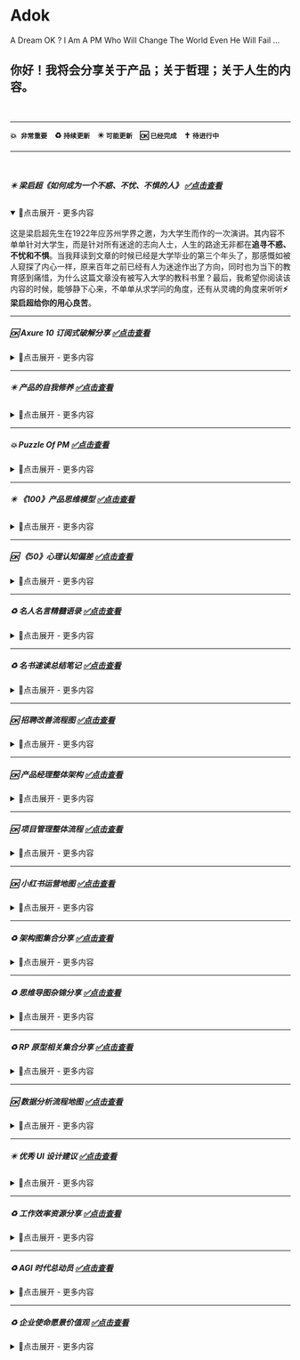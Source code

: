 # Adok
A Dream OK ? I Am A PM Who Will Change The World Even He Will Fail ...

## 你好！我将会分享关于产品；关于哲理；关于人生的内容。

<br>

---

**💥``` 非常重要``` &nbsp;&nbsp; ♻️ ```持续更新``` &nbsp;&nbsp; ✴️ ```可能更新``` &nbsp;&nbsp; 🆗 ```已经完成``` &nbsp;&nbsp; ✝️ ```待进行中```**

---
<br>

##### ✴️ 梁启超《如何成为一个不惑、不忧、不惧的人》  [✅点击查看](https://github.com/PM-Geeker-ORG/Adok/tree/main/%E6%A2%81%E5%90%AF%E8%B6%85%E3%80%8A%E5%A6%82%E4%BD%95%E6%88%90%E4%B8%BA%E4%B8%80%E4%B8%AA%E4%B8%8D%E6%83%91%E3%80%81%E4%B8%8D%E5%BF%A7%E3%80%81%E4%B8%8D%E6%83%A7%E7%9A%84%E4%BA%BA%E3%80%8B)
<details open="True">
<summary>🔅点击展开 - 更多内容</summary>
<br>
这是梁启超先生在1922年应苏州学界之邀，为大学生而作的一次演讲。其内容不单单针对大学生，而是针对所有迷途的志向人士，人生的路途无非都在<strong>追寻不惑、不忧和不惧</strong>。当我拜读到文章的时候已经是大学毕业的第三个年头了，那感慨如被人窥探了内心一样，原来百年之前已经有人为迷途作出了方向，同时也为当下的教育感到痛惜，为什么这篇文章没有被写入大学的教科书里？最后，我希望你阅读该内容的时候，能够静下心来，不单单从求学问的角度，还有从灵魂的角度来听听<strong>⚡梁启超给你的用心良苦</strong>。
</details>

---
##### 🆗 Axure 10 订阅式破解分享  [✅点击查看](https://github.com/PM-Geeker-ORG/Adok/tree/main/Axure%2010%20%E8%AE%A2%E9%98%85%E5%BC%8F%E7%A0%B4%E8%A7%A3)
<details>
<summary>🔅点击展开 - 更多内容</summary> 
<br>
我是一位十分喜欢Axure的产品经理，因为其<strong>强大的高保真能力</strong>，Axure 7/8/9 均使用过，我喜欢研究不同版本的差异，也发现了一些缺点，均存在一个让人不太喜欢的是陈旧的界面设计。自从Axure 10 Beta出来之后，我便立即继续尝新，竟然发现了其的魅力在提升，还有明显提升的界面设计。正式版出来后，发现Axure改为了订阅式，需要绑定账号并验证该账号的授权情况，于是我在试用的一个月内不断探索破解的方法，最后我竟然找到了，并实测没有任何问题。自己发现了破解方法之后，我并不打算分享出来，因为破解是一个“不光彩”的事情。直到一年多之后，发现网络上有人分享了该方法，于是我也迫不及待地想分享一下，因为Axure 10实在太好用并一直在更新，希望所有产品们都能用上更好用版本。由于Axure版本存在只向下兼容而不向上兼容，所以，即使我之前使用了Axure 10版本，由于大部分人均在使用旧版本（几乎都是Axure 9版本），所以我在协同时还是没用上Axure 10版本，给我的感慨是为了求全我舍去了更好的效率工具。真心希望作为产品人的我们可以用上Axure 10版本，让产品的工作效率更加效率。我相信Axure后续的迭代中会修正这个破解的漏洞，但是那时候大家都已经用上了Axure 10<strong>（请支持正版 - 如侵权请联系删除）</strong>
</details>

---
##### ✴️ 产品的自我修养  [✅点击查看](https://github.com/PM-Geeker-ORG/Adok/tree/main/%E4%BA%A7%E5%93%81%E7%9A%84%E8%87%AA%E6%88%91%E4%BF%AE%E5%85%BB)
<details>
<summary>🔅点击展开 - 更多内容</summary> 
<br>
这里的自我修养是一种幽默的写法，而这里将会分享作为一个产品经理会知道的一些知识点和需要知道的一些知识点，当然这里是并不完美但是已经努力去完整的内容。内容来源于我在学习产品经理的乐趣时整理的<strong>笔记</strong>，大概也是产品经理应该具备的职业修养，这些笔记会分模块内容阐述，希望这些内容能带给人一种轻松而不负时光的驿站恬静，作为回眸亦可，作为交流亦可。我会尽量将之前的笔记补充完整，将内容写得好一些再好一些，以便这里可以成为<strong>⚡产品经理廉价的指南针</strong>，能够在迷途时稍微给个提醒而已。
</details>

---
##### 💥 Puzzle Of PM  [✅点击查看](https://github.com/PM-Geeker-ORG/Adok/tree/main/Puzzle%20Of%20PM)
<details>
<summary>🔅点击展开 - 更多内容</summary> 
<br>
"Puzzle Of PM" 我称其为“<strong>产品之谜</strong>”，这将是我成为产品人并磨砺几年之后最重要的转折。自从开始选择产品的道路，就没有打算过停下来，很多时候我会发现是它选择了我，因为它的初心是改变世界，而我正在途中。这篇文章可能会使用到一些比较疯狂的语言，疯狂到疯狂自身也无法相信。这个谜的话题本来只想简单地阐述一个迷惑，困惑于“这个”产品人并不是“那个”产品人，但是后来迷惑在一个讨论的夜晚解开了，同时也渐渐开始接触哲学（人的学习过程或者说认知过程达到一定高度时必须面临的领域），于是希望借助产品之谜拓展到一个共性之谜，最后顺带着分享我的内心世界：<strong>未来应该是怎样的世界</strong>？
</details>

---
##### ✴️ 《100》产品思维模型  [✅点击查看](https://github.com/PM-Geeker-ORG/Adok/tree/main/%E3%80%8A100%E3%80%8B%E4%BA%A7%E5%93%81%E6%80%9D%E7%BB%B4%E6%A8%A1%E5%9E%8B)
<details>
<summary>🔅点击展开 - 更多内容</summary> 
<br>
有一种思维叫做产品思维：<strong>用户 - 场景 - 流程</strong>。这个是比较抽象而且比较精致的总结，但是产品是一个多方面发展的范畴，思维方式也应该是多方面的思维集合。各行各业的思维模型千姿百态，同时有些只是一个概念或者一个道理，无法形成一个模型的架势，所以我收集整理了认为适合产品人的思维模型 - 这就是100产品思维模型的初心。100产品思维模型是一种像心态的东西，每个人整理都应该会有不一样，只能尽可能地<strong>符合产品人之需</strong>。模型会以卡片的形式展示，先介绍模型的意思，再列出模型的核心，最后追加一下模型的备注。卡片式是一种精简的模式，阅读每个模型时都需要带上你的想象力，让每个模型在你的日常例子或幻想的例子中活学活用。由于有些模型具有英文缩写，但有些却没有或者不清楚，此时使用下划线作为不确定性区分。
</details>

---
##### 🆗 《50》心理认知偏差  [✅点击查看](https://github.com/PM-Geeker-ORG/Adok/tree/main/%E3%80%8A50%E3%80%8B%E5%BF%83%E7%90%86%E8%AE%A4%E7%9F%A5%E5%81%8F%E5%B7%AE)
<details>
<summary>🔅点击展开 - 更多内容</summary> 
<br>
心理认知偏差就是认知不足，了解我们的心理认知偏差是一件十分有趣的事情，因为我们平时习已为常的心理想法，都会不知不觉带着偏差，而<strong>当局者谜的我们却理直气壮地忽略</strong>。同时认知偏差是我们无法消除的东西，首先是其无穷无尽，其次是其无法量化大小，最后是我们存在认知的局限。这里的50个认知偏差是比较常见的认知偏差，同时也是全球比较流行的认知偏差总结，它们经常会出现在我们身边，了解到这些认知偏差的存在十分重要，因为我们可以稍微地避免它们。这些偏差将以卡片的形式展示，先介绍其名称，再解释其意思，最后简单地举一个相关的例子。相信你沉浸在这些认知偏差的过程中会十分惊叹，并有趣地<strong>提升自己的认知</strong>。
</details>

---
##### ♻️ 名人名言精髓语录  [✅点击查看](https://github.com/PM-Geeker-ORG/Adok/tree/main/%E5%90%8D%E4%BA%BA%E5%90%8D%E8%A8%80%E7%B2%BE%E9%AB%93%E8%AF%AD%E5%BD%95)
<details>
<summary>🔅点击展开 - 更多内容</summary> 
<br>
我喜欢总结一些生活的道理，也喜欢吸收一些励志的语录，自从认识到<strong>道理是最真挚的糖果</strong>后，心灵就不再苦涩，每个前人的智慧都是大智慧的一部分，回眸过去的种种智慧都如同一次次愉快的心灵慰问，那些不曾交谈的时光，现在也依旧能侧耳倾听。我们所遇到绝大多数的人生疑惑，前人几乎都遇到了，并能从中突破的前人便成为了巨人，现在我们无法重走一遍前人走过的路，但是可以品味前人留下的精髓，大部分是书籍里面的珠玑，而我认为如果要了解前人浓缩的智慧，更亲切的还是前人的名言语录，沉浸在精髓的语言中，很多人生的答案都能找到。得到了来自前人的支持和鼓舞，我们再重新面对我们的生活时，已经不再感到陌生，像是记忆中的历程，主角却换成了我们自己。最后，如果生活中腾出了<strong>闲暇或迷茫</strong>的时光，这些名人名言将十分适合<strong>陪你度过一段至暗时刻</strong>。
</details>

---
##### ♻️ 名书速读总结笔记  [✅点击查看](https://github.com/PM-Geeker-ORG/Adok/tree/main/%E5%90%8D%E4%B9%A6%E9%80%9F%E8%AF%BB%E6%80%BB%E7%BB%93%E7%AC%94%E8%AE%B0)
<details>
<summary>🔅点击展开 - 更多内容</summary> 
<br>
书籍对每个人来说都极其重要，甚至每个人的差异归根到底就是<strong>读书量的差异</strong>。每本书里面都是一个世界，有些是知识的世界，有些是精神的世界，其共同点是书中的内容都是时间的瑰宝，同时也是作者智慧的心血。书籍一直以来都是人类进步的阶梯，我们在踏步阶梯时我们也会站得更高，所以希望我们某天也能为这延申的阶梯<strong>奉献建设的力量</strong>。这里我将分享我感兴趣同时主要是关于励志、正能量、努力奋斗的书籍笔记，总结书本中的核心思想语句，在此期间我也开阔了我的认知世界，原来我们现在遇到的问题早已成为<strong>前人解决的答案</strong>。读书的人不在意书中自有的黄金屋，也不在意书中自有的颜如玉。
</details>

---
##### 🆗 招聘改善流程图  [✅点击查看](https://github.com/PM-Geeker-ORG/Adok/tree/main/%E6%8B%9B%E8%81%98%E6%94%B9%E5%96%84%E6%B5%81%E7%A8%8B%E5%9B%BE)
<details>
<summary>🔅点击展开 - 更多内容</summary> 
<br>
信息不对称性一直都是招聘中<strong>最难跨过的鸿沟</strong>，我也曾经讨论过相关的内容，当今时代面对招聘平台的不舒适流程，我在思索后提出一些改善的建议，并以<strong>完整的流程图</strong>大致表现出来。招聘只是公司与员工匹配的第一步，后续的共赢才是最重要的<strong>价值最大化</strong>，但是似乎当今时代的第一步常常令人摔倒。每个人都有自己的兴趣爱好领域，如果在工作态度上可以配合自己的兴趣，将能付诸自己的时间，在不经意间将成为该领域的专家，所以招聘不是找到相应工作技能与技能的人，而是应该汇聚共同目标的人，关注<strong>哪些工作需要哪些人的兴趣</strong>。招聘的改善应该从招聘者和求职者两个方面给予改善，这些改善的建议并不确定孰好孰坏，如果你也认为存在更好的招聘方式，不妨也构思一下更好的完整招聘流程。
</details>

---
##### 🆗 产品经理整体架构  [✅点击查看](https://github.com/PM-Geeker-ORG/Adok/tree/main/%E4%BA%A7%E5%93%81%E7%BB%8F%E7%90%86%E6%95%B4%E4%BD%93%E6%9E%B6%E6%9E%84)
<details>
<summary>🔅点击展开 - 更多内容</summary> 
<br>
不同的产品经理会有不同的日常工作，我称其为<strong>工作活动圈</strong>，有些产品人的工作活动圈比较大，所接触的工作范畴会比较广泛，这也有利于自身的多方面发展。当然，出于工作各种不可控因素使得不少产品人的工作活动圈比较小，这些产品人渐渐成为了工位上的产品经理，如果这样我们就要停下来反思，甚至需要一点转变的勇气，别怕，我们都是解决问题的产品经理。由于万物都可以成为产品，那么产品经理本身也可以作为一个产品来学习和运营，这其中也会有一定的架构模式，所以我希望分享一个产品经理整体架构的内容，以供产品们可以从多方面进行自我发展，最少可以作为一个小小的参考。往往好的架构会像<strong>健康的骨骼</strong>一样，助人迅速成长。
</details>

---
##### 🆗 项目管理整体流程  [✅点击查看](https://github.com/PM-Geeker-ORG/Adok/tree/main/%E9%A1%B9%E7%9B%AE%E7%AE%A1%E7%90%86%E6%95%B4%E4%BD%93%E6%B5%81%E7%A8%8B)
<details>
<summary>🔅点击展开 - 更多内容</summary> 
<br>
产品总是附属于一个个项目之中，项目对产品人来讲是一个十分熟悉不过的东西，所以这里将项目管理单独提炼出来作为一个模块，以此来观察项目中每一个流程节点的<strong>时空分布</strong>。一般流程图最主要的三大要素是<strong>人员、阶段和事件</strong>，所以项目管理的流程图也不例外，项目中涉及哪些人员？项目中有哪些阶段？在什么时候做什么事？这些都能够在流程图中体现出来。项目管理简单概况就是项目要有计划管理要有方法，从产品的角度看一个项目时我们需要注意唯一不变的是其始终是变化的，所以不需要困惑临时的阻碍，而要在项目中<strong>学会适应随时的断流</strong>。
</details>

---
##### 🆗 小红书运营地图  [✅点击查看](https://github.com/PM-Geeker-ORG/Adok/tree/main/%E5%B0%8F%E7%BA%A2%E4%B9%A6%E8%BF%90%E8%90%A5%E5%9C%B0%E5%9B%BE)
<details>
<summary>🔅点击展开 - 更多内容</summary> 
<br>
产品从0到1可以是团队内部的自我演化，但是产品从1到10000则需要产品运营和优化迭代，运营对产品来说是一个<strong>助力的燃料</strong>，可以协助好的产品奔赴月球，也可以协助差的产品昙花一现。当今运营的概念主要伴随着互联网潮流的发展而生，和产品的概念相互映衬，成为互联网的必需品。小红书的发展十分迅速，部分原因是其正好碰上市场的发展需要，结合电商攻略、社区分享和文图视播的大趋势，成为了一个独角兽。而在互联网不断趋向垄断的环境下，小红书自身可以说是一个突围的产品，所以在小红书中进行运营十分值得学习和参考，这也是本模块的核心缘故。运营是一种<strong>持续变化的动态手段</strong>，但不免会照射出相仿的影子。
</details>

---
##### ♻️ 架构图集合分享  [✅点击查看](https://github.com/PM-Geeker-ORG/Adok/tree/main/%E6%9E%B6%E6%9E%84%E5%9B%BE%E9%9B%86%E5%90%88%E5%88%86%E4%BA%AB)
<details>
<summary>🔅点击展开 - 更多内容</summary> 
<br>
只有你非常熟悉整个业务，你才能完整地绘制出一张结构化的架构图，这就是架构图最令人仰望的地方，它是<strong>顾全大局的产物</strong>，幸好它也存在共通性。<strong>架构图是产品经理比较难输出的文档</strong>，毕竟它是反映真实的业务，所以熟悉业务的程度会成为架构图的评分标准。架构图存在不同的类型和形式，一般在特定的情境中都能表达出最清晰的整体性，那是一种很难用语言来表达，却又可以全部反映在图表中的脉络。我一直对架构图怀有敬佩之心，特别是那种让人<strong>心领神会的架构美感</strong>，所以我喜欢学习各种绘制得生动而优美的架构图，同时也学习了它们自身的业务架构逻辑。当我们自由自在地绘制架构图的时候，也是我们在俯视整个业务架构的时候。
</details>

---
##### ♻️ 思维导图杂锦分享  [✅点击查看](https://github.com/PM-Geeker-ORG/Adok/tree/main/%E6%80%9D%E7%BB%B4%E5%AF%BC%E5%9B%BE%E6%9D%82%E9%94%A6%E5%88%86%E4%BA%AB)
<details>
<summary>🔅点击展开 - 更多内容</summary> 
<br>
思维能力可以是一种化繁为简的能力，思维导图就是<strong>将繁化简的具体产物</strong>，同时思维导图的方式很简单，就是上下级的拆解，只要我们不遗留每一个层级，整个思维链就呈现出来了。作为产品三大基础图之一的思维导图，对产品人日常有着举足轻重的价值，大多数时候思维导图的作用是产品人对外的输出，为了让团队其他成员更简单地了解到产品的结构，从而达到<strong>团队内部认知的一致性</strong>。我以杂锦的方式分享这些思维导图，所以涉及的内容比较广泛，我相信萝卜青菜都有各自的营养价值，思维的最大营养物就是我们的思考。
</details>

---
##### ♻️ RP 原型相关集合分享  [✅点击查看](https://github.com/PM-Geeker-ORG/Adok/tree/main/RP%20%E5%8E%9F%E5%9E%8B%E7%9B%B8%E5%85%B3%E6%B1%87%E6%80%BB)
<details>
<summary>🔅点击展开 - 更多内容</summary> 
<br>
作为产品经理，最最最基础的本领就是画RP原型图，如果可以输出高保真原型图，更是原型的佼佼者，毕竟在开发之前已经可以<strong>提前演示</strong>。原型工具我还是推荐使用Axure，确实是<strong>最强大的久经沙场的老将</strong>，只要我们花多点心思熟练使用Axure便会成为高保真原型制作者。所以，原型图必须要高保真，在绘画原型图期间你就会将所有页面布局和功能细节的闭环考虑周全，因为高保真需要你考虑所有的情况以致于不会遗失Case，这会不会太浪费时间了？是的，但是这些时间会在你项目后续中<strong>超额地节省</strong>回来。原型工具是产品的老朋友之一，在原型途中产品的脑海思维自由奔放和汇聚，正是<strong>化想象为现实</strong>的时间反应。
</details>

---
##### 🆗 数据分析流程地图  [✅点击查看](https://github.com/PM-Geeker-ORG/Adok/tree/main/%E6%95%B0%E6%8D%AE%E5%88%86%E6%9E%90%E6%B5%81%E7%A8%8B%E5%9C%B0%E5%9B%BE)
<details>
<summary>🔅点击展开 - 更多内容</summary> 
<br>
数据分析是一个重要的领域，不同的行业性质需要分析的数据各异，但是数据分析的流程却是<strong>相通</strong>的，最后都是为一些特定的问题建立特定的模型，让我们<strong>目睹现在的产品状况</strong>和<strong>指导未来的产品方向</strong>。首先，数据分析是为了产品优化而不是为了工作汇报，那些只因工作汇报需要而粗略得到一个简单的某某率，它是对数据分析的贬损。数据分析从学术上来说是严谨的科学实验，从产品上来说则是重新认识产品的<strong>解剖手术</strong>，所以其流程必须注重合理的规范化。但是切勿本末倒置，数据分析只是产品的营养补品，而流程是营养补品的服用方式，重点是你需要发现一个<strong>缺失营养的产品问题</strong>。
</details>

---
##### ✴️ 优秀 UI 设计建议  [✅点击查看](https://github.com/PM-Geeker-ORG/Adok/tree/main/%E4%BC%98%E7%A7%80%20UI%20%E8%AE%BE%E8%AE%A1%E5%BB%BA%E8%AE%AE)
<details>
<summary>🔅点击展开 - 更多内容</summary> 
<br>
懂UI的产品才是好产品。乔布斯对产品的定义是：<strong>科技+艺术</strong>，所以Iphone在这两处的中间诞生了。好的UI设计不单单是对用户使用的吸引，更是对产品形态的琢磨，还有对美学的追求和创新，这是一个天性，眼睛会对美好的设计感到温馨和舒适，然后<strong>爱上此刻此情此景</strong>。人们很早就发现了美的艺术，并陶醉地转化为学问，这些悠远绵长的美学有助于我们以此为基础创造出更多<strong>独特的美</strong>。作为产品经理应该具备发现美的眼睛，审美是一种主观的评价，也是客观的实况，打造我们的产品美态时可以多碰撞一些学问上的建议，优秀的UI设计都是极简主义，我们的设计应该<strong>先做加法后再做减法</strong>，也许不经意为世界擦出美的火花。
</details>

---
##### ♻️ 工作效率资源分享  [✅点击查看](https://github.com/PM-Geeker-ORG/Adok/tree/main/%E5%B7%A5%E4%BD%9C%E6%95%88%E7%8E%87%E8%B5%84%E6%BA%90%E5%88%86%E4%BA%AB)
<details>
<summary>🔅点击展开 - 更多内容</summary> 
<br>
工作需要效率，效率除了生巧的熟练度之余，还能通过外部的效率工具给予提升，特别是AI崛起的新时代，这时候甚至需要我们改变自己的<strong>办公范式</strong>。时间就是生命，可是我们并不一定能紧紧抓住每一刻的生命，如果陷入效率的糟糕循环里面，只好无奈任凭生命递减，这些低效率的人生会十分痛苦，宁愿<strong>花时间提高效率</strong>也不能适应痛苦的低效率。我们的职业或事业均需要我们为其进行工作，工作的工具并非只限制于硬件或软件的工具，还包括与人打交道的人脉工具，这一切的工具都应该为我们带来效率的提高，腾挪宝贵的时间让我们<strong>做回创造者</strong>。
</details>

---
##### ♻️ AGI 时代总动员  [✅点击查看](https://github.com/PM-Geeker-ORG/Adok/tree/main/AGI%20%E6%97%B6%E4%BB%A3%E6%80%BB%E5%8A%A8%E5%91%98)
<details>
<summary>🔅点击展开 - 更多内容</summary> 
<br>
COVID-19的时代之前与之后，是一个重要的世界观切换篇章，推动AI前进的静默者们依然在暗地里忙碌，那时的AI世界并未产生莫大的暗涌。而随着<strong>ChatGPT浪潮</strong>的到来，阳光下的这股涌浪大家都亲眼目睹，恍惚间世界大多数人像觉醒了一样，AGI居然成为一个敢想象的思维范式了。理想化的AI时代真的会成为现实吗？时间会给出最终的答复。疯狂的我们<strong>追逐着AGI时代信仰</strong>，我们的未来将会焕然一新，而我们都是<strong>时代的见证者</strong>。跨越时代的变革者，坐享其成并未能获得乐趣，化身推动者才能感受到其中的成就感，所以做一位AGI时代总动员吧，其中不乏我的蹒跚。未来一直都在变得更美好，因为历史它告诉了我们，将来的历史也会告诉我们：<strong>人工智能只是宇宙飞船，人类才是目的地</strong>。
</details>

---
##### ♻️ 企业使命愿景价值观  [✅点击查看](https://github.com/PM-Geeker-ORG/Adok/tree/main/%E4%BC%81%E4%B8%9A%E4%BD%BF%E5%91%BD%E6%84%BF%E6%99%AF%E4%BB%B7%E5%80%BC%E8%A7%82)
<details>
<summary>🔅点击展开 - 更多内容</summary> 
<br>
    企业这两个字是一种敬意，因为企业是<strong>使命、愿景和价值观的集合体</strong>，一个企业就是一个灵魂。企业在三大要素的环绕之下运作，经过砥砺前行，最后完成<strong>企业自我</strong>。但并不是所有企业都具备真正的三大要素，很多时候它们只能被称为公司，为了商业的目标前进，最后仅仅昙花一现，被时间柔情覆盖。为了感受企业的魅力，这里将收集那些让人肃然起敬的企业三大要素，体验不同的企业文化和检验不同的企业内涵，以此增长我们对事业的敬仰之情，同时唤起我们现在或未来的<strong>事业之感</strong>。
</details>


